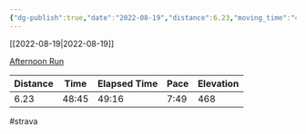 ```yaml
---
{"dg-publish":true,"date":"2022-08-19","distance":6.23,"moving_time":"48:45","elapsed_time":"49:16","pace":"7:49","total_elevation_gain":468,"url":"https://www.strava.com/activities/7666869926","permalink":"/01-personal/strava/2022-08-19-afternoon-run/","dgPassFrontmatter":true}
---
```



[[2022-08-19\|2022-08-19]]

[Afternoon Run](https://www.strava.com/activities/7666869926)

| Distance | Time  | Elapsed Time | Pace | Elevation |
| -------- | ----- | ------------ | ---- | --------- |
| 6.23     | 48:45 | 49:16        | 7:49 | 468       |




#strava
